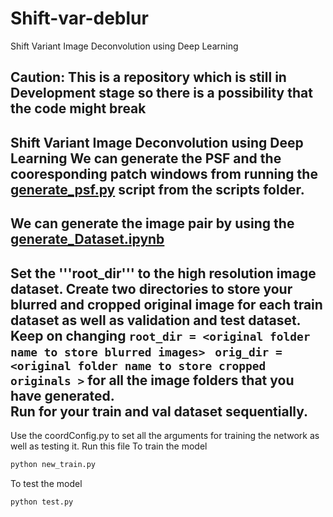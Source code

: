 # Shift-var-deblur

Shift Variant Image Deconvolution using Deep Learning

Caution: This is a repository which is still in Development stage so there is a possibility that the code might break 
--
Shift Variant Image Deconvolution using Deep Learning We can generate the PSF and the cooresponding patch windows from running the 
[generate_psf.py](scripts/generate_psf.py) script from the scripts folder.
--
We can generate the image pair by using the [generate_Dataset.ipynb](generate_Dataset.ipynb) 
--
Set the '''root_dir''' to the high resolution image dataset. Create two directories to store your blurred and cropped original image for each train dataset as well as validation and test dataset. Keep on changing ```root_dir = <original folder name to store blurred images> ``` 
```orig_dir = <original folder name to store cropped originals >``` for all the image folders that you have generated.\
Run for your train and val dataset sequentially.
--
Use the coordConfig.py to set all the arguments for training the network as well as testing it. Run this file
To train the model
```py
python new_train.py
```
To test the model
```py
python test.py
```

